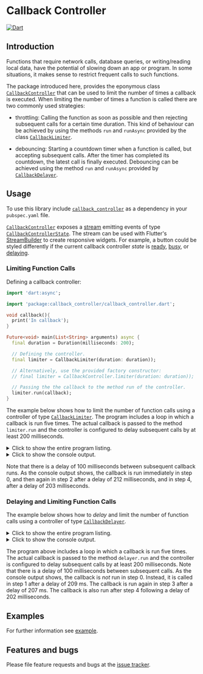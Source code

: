 
# Callback Controller

[![Dart](https://github.com/simphotonics/callback_controller/actions/workflows/dart.yml/badge.svg)](https://github.com/simphotonics/callback_controller/actions/workflows/dart.yml)


## Introduction

Functions that require network calls, database queries, or writing/reading
local data, have the potential of slowing down an app or program.
In some situations, it makes sense to restrict frequent calls to such
functions.

The package introduced here, provides the eponymous
class [`CallbackController`][CallbackController] that can be used to limit the
number of times a
callback is executed. When limiting the number of times a function is called
there are two commonly used strategies:
* throttling: Calling the function as soon as possible and then
rejecting subsequent calls for a certain time duration.
This kind of behaviour can be achieved by using the methods
`run` and `runAsync` provided by the class [`CallbackLimiter`][CallbackLimiter].

* debouncing: Starting a countdown timer when a function is called, but
accepting  subsequent calls. After the timer has completed its countdown, the
latest call is finally executed. Debouncing can be achieved using the method
`run` and `runAsync` provided by [`CallbackDelayer`][CallbackDelayer].


## Usage

To use this library include [`callback_controller`][callback_controller]
as a dependency in your `pubspec.yaml` file.


[`CallbackController`][CallbackController] exposes a [stream] emitting events of
type [`CallbackControllerState`][CallbackControllerState].
The stream can be used
with Flutter's [StreamBuilder] to create responsive widgets. For example, a
button could be styled differently if the current callback controller *state* is
[ready][ready], [busy][busy], or [delaying][delaying].

### Limiting Function Calls

Defining a callback controller:

```Dart
import 'dart:async';

import 'package:callback_controller/callback_controller.dart';

void callback(){
  print('In callback');
}

Future<void> main(List<String> arguments) async {
  final duration = Duration(milliseconds: 200);

  // Defining the controller.
  final limiter = CallbackLimiter(duration: duration));

  // Alternatively, use the provided factory constructor:
  // final limiter = CallbackController.limiter(duration: duration));

  // Passing the the callback to the method run of the controller.
  limiter.run(callback);
}
```

The example below shows how to limit the number of function calls using
a controller of type [`CallbackLimiter`][CallbackLimiter].
The program includes a loop in which a callback is run five times.
The actual callback is passed to the method `limiter.run` and the controller
is configured to delay subsequent calls by at least 200 milliseconds.

<details> <summary> Click to show the entire program listing. </summary>

```Dart
import 'dart:async';

import 'package:callback_controller/callback_controller.dart';

Future<void> main(List<String> arguments) async {
  print('Example: Callback limiter with duration: 200 ms');
  print('                  delay between calls:   100 ms');
  print(' ');

  final limiter = CallbackLimiter(duration: Duration(milliseconds: 200));

  // ignore: unused_local_variable
  final subscription = limiter.stream.listen(
    (event) => print('    > stream event: $event'),
    onDone: () => print('Done'),
    onError: (error) => print(error),
  );

  for (var i = 0; i < 5; i++) {
    print(
        'Step $i -------------------------- ${DateTime.now().smsus} ----'
        '-------');
    limiter.run(() {
      print('    in callback from step $i: ${limiter.currentState}');
    });
    await Future.delayed(Duration(milliseconds: 100));
  }
}
```
</details>
<details> <summary> Click to show the console output. </summary>

```Console
$ dart bin/limiter_example.dart
Example: Callback delayer with duration: 200 ms
                  delay between calls:   100 ms

Step 0 -------------------------- 9s:322ms:442us -----------
    in callback from step 0: busy 9s:325ms:711us
    > stream event: ready
    > stream event: busy
    > stream event: delaying
Step 1 -------------------------- 9s:434ms:902us -----------
Step 2 -------------------------- 9s:537ms:329us -----------
    in callback from step 2: busy 9s:537ms:732us
    > stream event: ready
    > stream event: busy
    > stream event: delaying
Step 3 -------------------------- 9s:639ms:426us -----------
Step 4 -------------------------- 9s:740ms:443us -----------
    in callback from step 4: busy 9s:740ms:799us
    > stream event: ready
    > stream event: busy
    > stream event: delaying

```
</details>

Note that there is a delay of 100 milliseconds
between subsequent callback runs.
As the console output shows, the callback is run immediately in step 0,
and then again in step 2 after a delay of 212 milliseconds,
and in step 4, after a delay of 203 milliseconds.


### Delaying and Limiting Function Calls

The example below shows how to *delay* and limit the number of function calls
using a controller of type [`CallbackDelayer`][CallbackDelayer].

<details> <summary> Click to show the entire program listing. </summary>

```Dart
import 'dart:async';

import 'package:callback_controller/callback_controller.dart';

Future<void> main(List<String> arguments) async {
  print('Example: Callback delayer with duration: 200 ms');
  print('                  delay between calls:   100 ms');
  print(' ');

  final delayer = CallbackLimiter(duration: Duration(milliseconds: 200));

  // ignore: unused_local_variable
  final subscription = delayer.stream.listen(
    (event) => print('    > stream event: $event'),
    onDone: () => print('Done'),
    onError: (error) => print(error),
  );

  for (var i = 0; i < 5; i++) {
    print(
        'Step $i -------------------------- ${DateTime.now().smsus} ----'
        '-------');
    delayer.run(() {
      print('    in callback from step $i: ${delayer.currentState}');
    });
    await Future.delayed(Duration(milliseconds: 100));
  }
}
```
</details>
<details> <summary> Click to show the console output. </summary>

```Console
$ dart bin/delayer_example.dart
Example: Callback delayer with duration: 200 ms
                  delay between calls:   100 ms

Step 0 -------------------------- 31s:238ms:322us -----------
    > stream event: ready
    > stream event: delaying
Step 1 -------------------------- 31s:352ms:356us -----------
    in callback from step 1: busy 31s:447ms:234us
    > stream event: busy
    > stream event: ready
Step 2 -------------------------- 31s:453ms:446us -----------
    > stream event: delaying
Step 3 -------------------------- 31s:554ms:423us -----------
    in callback from step 3: busy 31s:654ms:410us
    > stream event: busy
    > stream event: ready
Step 4 -------------------------- 31s:655ms:617us -----------
    > stream event: delaying
    in callback from step 4: busy 31s:856ms:396us
    > stream event: busy
    > stream event: ready
```
</details>

The program above includes a loop in which a callback is run five times.
The actual callback is passed to the method `delayer.run` and the controller
is configured to delay subsequent calls by at least 200 milliseconds. Note that
there is a delay of 100 milliseconds between subsequent calls.
As the console output shows, the callback is *not* run in step 0.
Instead, it is called in step 1 after a delay of 209 ms. The callback is run
again in step 3 after a delay of 207 ms. The callback is also run after
step 4 following a delay of 202 milliseconds.

## Examples

For further information see [example].

## Features and bugs

Please file feature requests and bugs at the [issue tracker].


<!-- Links -->

[issue tracker]: https://github.com/simphotonics/callback_controller/issues

[example]: https://github.com/simphotonics/callback_controller/tree/main/example

[callback_controller]: https://pub.dev/packages/callback_controller

[CallbackController]: https://pub.dev/documentation/callback_controller/latest/callback_controller/CallbackController-class.html

[CallbackControllerState]: https://pub.dev/documentation/callback_controller/latest/callback_controller/CallbackControllerState.html

[CallbackLimiter]: https://pub.dev/documentation/callback_controller/latest/callback_controller/CallbackLimiter-class.html

[CallbackDelayer]: https://pub.dev/documentation/callback_controller/latest/callback_controller/CallbackDelayer-class.html

[stream]: https://pub.dev/documentation/callback_controller/latest/callback_controller/CallbackController/stream.html

[StreamBuilder]: https://api.flutter.dev/flutter/widgets/StreamBuilder-class.html

[ready]:https://pub.dev/documentation/callback_controller/latest/callback_controller/ready-constant.html

[busy]: https://pub.dev/documentation/callback_controller/latest/callback_controller/busy-constant.html

[delaying]:https://pub.dev/documentation/callback_controller/latest/callback_controller/delaying-constant.html